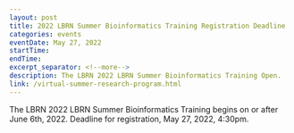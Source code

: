 ```yaml
---
layout: post
title: 2022 LBRN Summer Bioinformatics Training Registration Deadline
categories: events
eventDate: May 27, 2022
startTime: 
endTime:
excerpt_separator: <!--more-->
description: The LBRN 2022 LBRN Summer Bioinformatics Training Open.
link: /virtual-summer-research-program.html
---
```

The LBRN 2022 LBRN Summer Bioinformatics Training begins on or after June 6th, 2022. Deadline for registration, May 27, 2022, 4:30pm.

